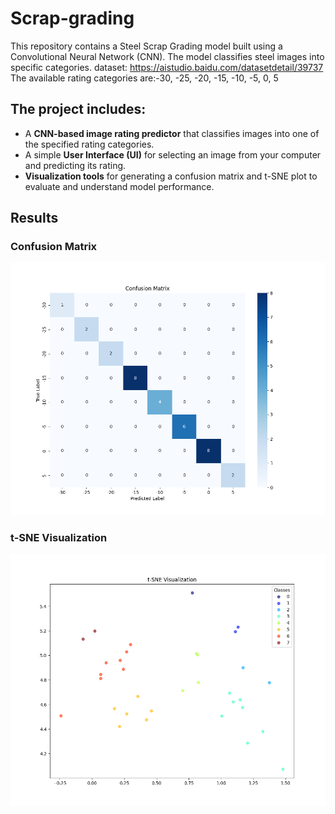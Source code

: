 # Scrap-grading

This repository contains a Steel Scrap Grading model built using a Convolutional Neural Network (CNN). The model classifies steel images into specific categories. 
dataset: <https://aistudio.baidu.com/datasetdetail/39737>
The available rating categories are:-30, -25, -20, -15, -10, -5, 0, 5


## The project includes:

- A **CNN-based image rating predictor** that classifies images into one of the specified rating categories.
- A simple **User Interface (UI)** for selecting an image from your computer and predicting its rating.
- **Visualization tools** for generating a confusion matrix and t-SNE plot to evaluate and understand model performance.

## Results

### Confusion Matrix
![Confusion Matrix](teaser/confusion_matrix.png)

### t-SNE Visualization
![t-SNE Visualization](teaser/tsne_visualization.png)

